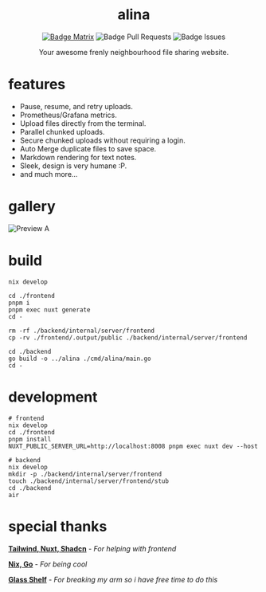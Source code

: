 <div align = center>

# alina

[![Badge Matrix]](https://matrix.to/#/#chat:sinanmohd.com)
![Badge Pull Requests]
![Badge Issues]

Your awesome frenly neighbourhood file sharing website. 

</div>

# features

- Pause, resume, and retry uploads.
- Prometheus/Grafana metrics.
- Upload files directly from the terminal.
- Parallel chunked uploads.
- Secure chunked uploads without requiring a login.
- Auto Merge duplicate files to save space.
- Markdown rendering for text notes.
- Sleek, design is very humane :P.
- and much more...

# gallery

![Preview A]

# build
```
nix develop

cd ./frontend
pnpm i
pnpm exec nuxt generate
cd -

rm -rf ./backend/internal/server/frontend
cp -rv ./frontend/.output/public ./backend/internal/server/frontend

cd ./backend
go build -o ../alina ./cmd/alina/main.go
cd -
```

# development
```
# frontend
nix develop
cd ./frontend
pnpm install
NUXT_PUBLIC_SERVER_URL=http://localhost:8008 pnpm exec nuxt dev --host

# backend
nix develop
mkdir -p ./backend/internal/server/frontend
touch ./backend/internal/server/frontend/stub
cd ./backend
air
```

# special thanks

**[Tailwind, Nuxt, Shadcn]** - *For helping with frontend*

**[Nix, Go]** - *For being cool*

**[Glass Shelf]** - *For breaking my arm so i have free time to do this*


<!----------------------------------{ Thanks }--------------------------------->

[Tailwind, Nuxt, Shadcn]: https://tailwindcss.com/
[Nix, Go]: https://nixos.org/
[Glass Shelf]: https://www.amazon.com/SAYAYO-Floating-Shelves-Tempered-Bathroom/dp/B0CGXB13CR

<!----------------------------------{ Images }--------------------------------->

[Preview A]: https://static.sinanmohd.com/git/alina.png

<!----------------------------------{ Badges }--------------------------------->

[Badge Matrix]: https://img.shields.io/matrix/chat:sinanmohd.com.svg?label=%23chat%3Asinanmohd.com&logo=matrix&server_fqdn=sinanmohd.com
[Badge Issues]: https://img.shields.io/github/issues/sinanmohd/alina
[Badge Pull Requests]: https://img.shields.io/github/issues-pr/sinanmohd/alina
